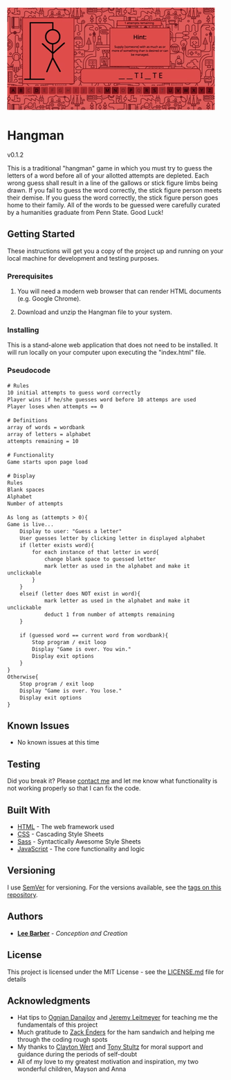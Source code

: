 ![screenshot](https://github.com/lee-barber/hangman/blob/master/img/hangman.gif)

# Hangman

v0.1.2

This is a traditional "hangman" game in which you must try to guess the letters of a word before all of your allotted attempts are depleted.  Each wrong guess shall result in a line of the gallows or stick figure limbs being drawn.  If you fail to guess the word correctly, the stick figure person meets their  demise.  If you guess the word correctly, the stick figure person goes home to their family.  All of the words to be guessed were carefully curated by a humanities graduate from Penn State.  Good Luck!

## Getting Started

These instructions will get you a copy of the project up and running on your local machine for development and testing purposes.

### Prerequisites

1. You will need a modern web browser that can render HTML documents (e.g. Google Chrome).

2. Download and unzip the Hangman file to your system.

### Installing

This is a stand-alone web application that does not need to be installed. It will run locally on your computer upon executing the "index.html" file.

### Pseudocode

```
# Rules
10 initial attempts to guess word correctly
Player wins if he/she guesses word before 10 attemps are used
Player loses when attempts == 0

# Definitions
array of words = wordbank
array of letters = alphabet
attempts remaining = 10

# Functionality
Game starts upon page load

# Display
Rules
Blank spaces
Alphabet
Number of attempts

As long as (attempts > 0){
Game is live...
	Display to user: "Guess a letter"
	User guesses letter by clicking letter in displayed alphabet
	if (letter exists word){
		for each instance of that letter in word{
			change blank space to guessed letter
			mark letter as used in the alphabet and make it unclickable
		}
	}
	elseif (letter does NOT exist in word){
			mark letter as used in the alphabet and make it unclickable
			deduct 1 from number of attempts remaining
	}
	
	if (guessed word == current word from wordbank){
		Stop program / exit loop
		Display "Game is over. You win."
		Display exit options
	}
}
Otherwise{
	Stop program / exit loop
	Display "Game is over. You lose."
	Display exit options
}

```

## Known Issues

* No known issues at this time

## Testing

Did you break it?  Please [contact me](mailto:lfb11@alumni.psu.edu) and let me know what functionality is not working properly so that I can fix the code.

## Built With

* [HTML](https://developers.google.com/web) - The web framework used
* [CSS](https://developer.mozilla.org/en-US/docs/Web/CSS) - Cascading Style Sheets
* [Sass](https://sass-lang.com) - Syntactically Awesome Style Sheets
* [JavaScript](https://www.javascript.com) - The core functionality and logic

## Versioning

I use [SemVer](http://semver.org/) for versioning. For the versions available, see the [tags on this repository](https://github.com/lee-barber/Hangman/tags). 

## Authors

* **[Lee Barber](https://www.linkedin.com/in/lfb11)** - *Conception and Creation*

## License

This project is licensed under the MIT License - see the [LICENSE.md](LICENSE.md) file for details

## Acknowledgments

* Hat tips to [Ognian Danailov](https://www.linkedin.com/in/oggidanailov) and [Jeremy Leitmeyer](https://www.linkedin.com/in/jleitmeyer) for teaching me the fundamentals of this project
* Much gratitude to [Zack Enders](https://github.com/ZackEnders) for the ham sandwich and helping me through the coding rough spots
* My thanks to [Clayton Wert](https://www.linkedin.com/in/clayton-wert) and [Tony Stultz](https://www.linkedin.com/in/anthony-stultz-7861156/) for moral support and guidance during the periods of self-doubt
* All of my love to my greatest motivation and inspiration, my two wonderful children, Mayson and Anna
